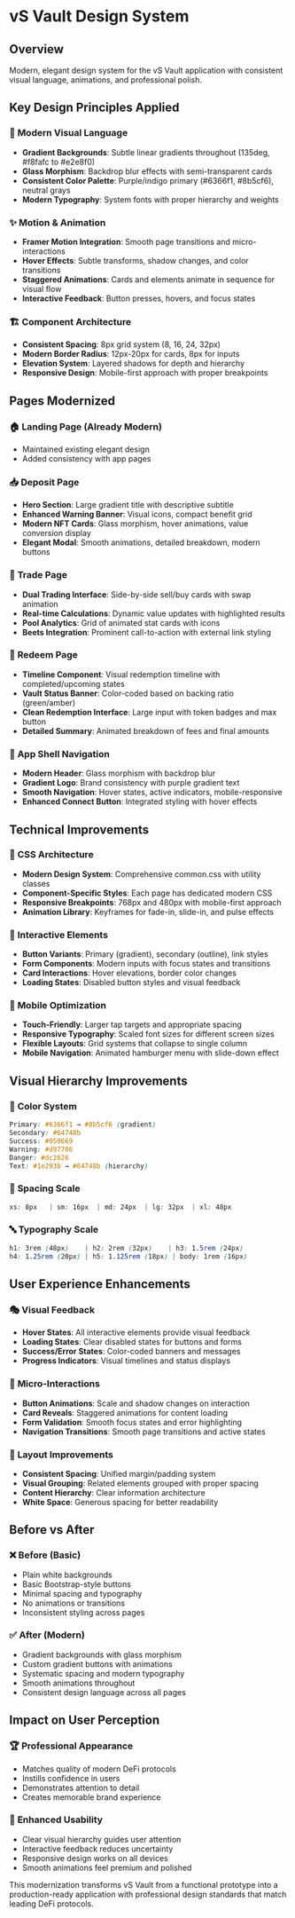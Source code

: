 # vS Vault Design System

## Overview
Modern, elegant design system for the vS Vault application with consistent visual language, animations, and professional polish.

## Key Design Principles Applied

### 🎨 **Modern Visual Language**
- **Gradient Backgrounds**: Subtle linear gradients throughout (135deg, #f8fafc to #e2e8f0)
- **Glass Morphism**: Backdrop blur effects with semi-transparent cards
- **Consistent Color Palette**: Purple/indigo primary (#6366f1, #8b5cf6), neutral grays
- **Modern Typography**: System fonts with proper hierarchy and weights

### ✨ **Motion & Animation**
- **Framer Motion Integration**: Smooth page transitions and micro-interactions
- **Hover Effects**: Subtle transforms, shadow changes, and color transitions
- **Staggered Animations**: Cards and elements animate in sequence for visual flow
- **Interactive Feedback**: Button presses, hovers, and focus states

### 🏗️ **Component Architecture**
- **Consistent Spacing**: 8px grid system (8, 16, 24, 32px)
- **Modern Border Radius**: 12px-20px for cards, 8px for inputs
- **Elevation System**: Layered shadows for depth and hierarchy
- **Responsive Design**: Mobile-first approach with proper breakpoints

## Pages Modernized

### 🏠 **Landing Page** (Already Modern)
- Maintained existing elegant design
- Added consistency with app pages

### 📥 **Deposit Page**
- **Hero Section**: Large gradient title with descriptive subtitle
- **Enhanced Warning Banner**: Visual icons, compact benefit grid
- **Modern NFT Cards**: Glass morphism, hover animations, value conversion display
- **Elegant Modal**: Smooth animations, detailed breakdown, modern buttons

### 💱 **Trade Page**  
- **Dual Trading Interface**: Side-by-side sell/buy cards with swap animation
- **Real-time Calculations**: Dynamic value updates with highlighted results
- **Pool Analytics**: Grid of animated stat cards with icons
- **Beets Integration**: Prominent call-to-action with external link styling

### 🔄 **Redeem Page**
- **Timeline Component**: Visual redemption timeline with completed/upcoming states
- **Vault Status Banner**: Color-coded based on backing ratio (green/amber)
- **Clean Redemption Interface**: Large input with token badges and max button
- **Detailed Summary**: Animated breakdown of fees and final amounts

### 🧭 **App Shell Navigation**
- **Modern Header**: Glass morphism with backdrop blur
- **Gradient Logo**: Brand consistency with purple gradient text
- **Smooth Navigation**: Hover states, active indicators, mobile-responsive
- **Enhanced Connect Button**: Integrated styling with hover effects

## Technical Improvements

### 🎯 **CSS Architecture**
- **Modern Design System**: Comprehensive common.css with utility classes
- **Component-Specific Styles**: Each page has dedicated modern CSS
- **Responsive Breakpoints**: 768px and 480px with mobile-first approach
- **Animation Library**: Keyframes for fade-in, slide-in, and pulse effects

### 🔧 **Interactive Elements**
- **Button Variants**: Primary (gradient), secondary (outline), link styles
- **Form Components**: Modern inputs with focus states and transitions
- **Card Interactions**: Hover elevations, border color changes
- **Loading States**: Disabled button styles and visual feedback

### 📱 **Mobile Optimization**
- **Touch-Friendly**: Larger tap targets and appropriate spacing
- **Responsive Typography**: Scaled font sizes for different screen sizes
- **Flexible Layouts**: Grid systems that collapse to single column
- **Mobile Navigation**: Animated hamburger menu with slide-down effect

## Visual Hierarchy Improvements

### 🎨 **Color System**
```css
Primary: #6366f1 → #8b5cf6 (gradient)
Secondary: #64748b
Success: #059669  
Warning: #d97706
Danger: #dc2626
Text: #1e293b → #64748b (hierarchy)
```

### 📏 **Spacing Scale**
```css
xs: 8px   | sm: 16px  | md: 24px  | lg: 32px  | xl: 48px
```

### 🔤 **Typography Scale**
```css
h1: 3rem (48px)    | h2: 2rem (32px)    | h3: 1.5rem (24px)
h4: 1.25rem (20px) | h5: 1.125rem (18px) | body: 1rem (16px)
```

## User Experience Enhancements

### 🎭 **Visual Feedback**
- **Hover States**: All interactive elements provide visual feedback
- **Loading States**: Clear disabled states for buttons and forms
- **Success/Error States**: Color-coded banners and messages
- **Progress Indicators**: Visual timelines and status displays

### 🎪 **Micro-Interactions**
- **Button Animations**: Scale and shadow changes on interaction
- **Card Reveals**: Staggered animations for content loading
- **Form Validation**: Smooth focus states and error highlighting
- **Navigation Transitions**: Smooth page transitions and active states

### 📐 **Layout Improvements**
- **Consistent Spacing**: Unified margin/padding system
- **Visual Grouping**: Related elements grouped with proper spacing
- **Content Hierarchy**: Clear information architecture
- **White Space**: Generous spacing for better readability

## Before vs After

### ❌ **Before (Basic)**
- Plain white backgrounds
- Basic Bootstrap-style buttons
- Minimal spacing and typography
- No animations or transitions
- Inconsistent styling across pages

### ✅ **After (Modern)**
- Gradient backgrounds with glass morphism
- Custom gradient buttons with animations
- Systematic spacing and modern typography
- Smooth animations throughout
- Consistent design language across all pages

## Impact on User Perception

### 🏆 **Professional Appearance**
- Matches quality of modern DeFi protocols
- Instills confidence in users
- Demonstrates attention to detail
- Creates memorable brand experience

### 🚀 **Enhanced Usability**
- Clear visual hierarchy guides user attention
- Interactive feedback reduces uncertainty
- Responsive design works on all devices
- Smooth animations feel premium and polished

This modernization transforms vS Vault from a functional prototype into a production-ready application with professional design standards that match leading DeFi protocols.
